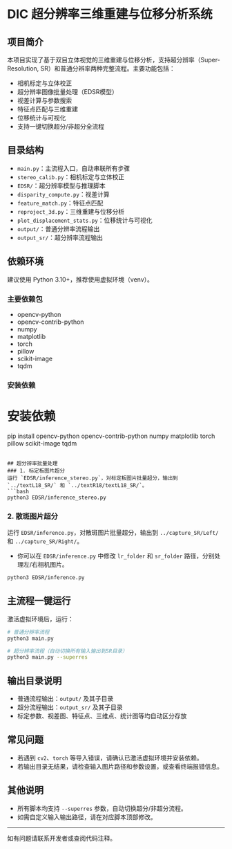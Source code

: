 # DIC 超分辨率三维重建与位移分析系统

## 项目简介
本项目实现了基于双目立体视觉的三维重建与位移分析，支持超分辨率（Super-Resolution, SR）和普通分辨率两种完整流程。主要功能包括：
- 相机标定与立体校正
- 超分辨率图像批量处理（EDSR模型）
- 视差计算与参数搜索
- 特征点匹配与三维重建
- 位移统计与可视化
- 支持一键切换超分/非超分全流程

## 目录结构
- `main.py`：主流程入口，自动串联所有步骤
- `stereo_calib.py`：相机标定与立体校正
- `EDSR/`：超分辨率模型与推理脚本
- `disparity_compute.py`：视差计算
- `feature_match.py`：特征点匹配
- `reproject_3d.py`：三维重建与位移分析
- `plot_displacement_stats.py`：位移统计与可视化
- `output/`：普通分辨率流程输出
- `output_sr/`：超分辨率流程输出

## 依赖环境
建议使用 Python 3.10+，推荐使用虚拟环境（venv）。

### 主要依赖包
- opencv-python
- opencv-contrib-python
- numpy
- matplotlib
- torch
- pillow
- scikit-image
- tqdm

### 安装依赖

# 安装依赖
pip install opencv-python opencv-contrib-python numpy matplotlib torch pillow scikit-image tqdm
```

## 超分辨率批量处理
### 1. 标定板图片超分
运行 `EDSR/inference_stereo.py`，对标定板图片批量超分，输出到 `../textL18_SR/` 和 `../textR18/textL18_SR/`。
```bash
python3 EDSR/inference_stereo.py
```

### 2. 散斑图片超分
运行 `EDSR/inference.py`，对散斑图片批量超分，输出到 `../capture_SR/Left/` 和 `../capture_SR/Right/`。
- 你可以在 `EDSR/inference.py` 中修改 `lr_folder` 和 `sr_folder` 路径，分别处理左/右相机图片。
```bash
python3 EDSR/inference.py
```

## 主流程一键运行
激活虚拟环境后，运行：
```bash
# 普通分辨率流程
python3 main.py

# 超分辨率流程（自动切换所有输入输出到SR目录）
python3 main.py --superres
```

## 输出目录说明
- 普通流程输出：`output/` 及其子目录
- 超分流程输出：`output_sr/` 及其子目录
- 标定参数、视差图、特征点、三维点、统计图等均自动区分存放

## 常见问题
- 若遇到 `cv2`、`torch` 等导入错误，请确认已激活虚拟环境并安装依赖。
- 若输出目录无结果，请检查输入图片路径和参数设置，或查看终端报错信息。

## 其他说明
- 所有脚本均支持 `--superres` 参数，自动切换超分/非超分流程。
- 如需自定义输入输出路径，请在对应脚本顶部修改。

---
如有问题请联系开发者或查阅代码注释。 
